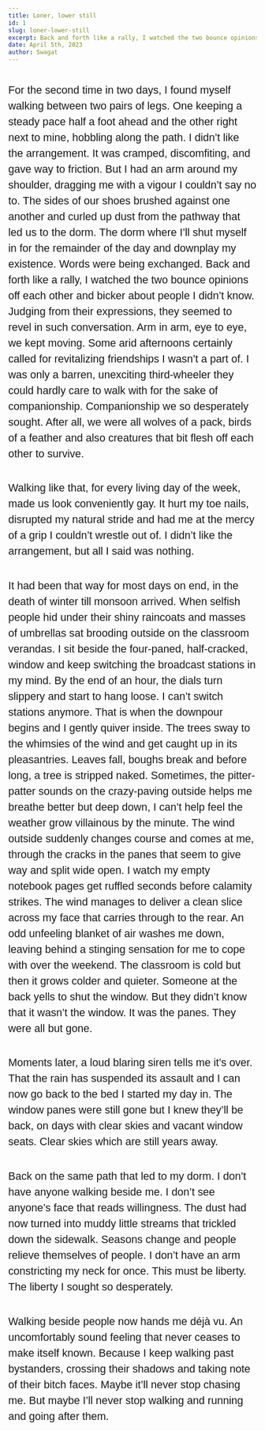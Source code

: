 ```yaml
---
title: Loner, lower still
id: 1
slug: loner-lower-still
excerpt: Back and forth like a rally, I watched the two bounce opinions off each other and bicker about people I didn’t know. Judging from their expressions, they seemed to revel in such conversation. Arm in arm, eye to eye, we kept moving. Some arid afternoons certainly called for revitalizing friendships I wasn’t a part of. I was only a barren, unexciting third-wheeler they could hardly care to walk with for the sake of companionship. Companionship we so desperately sought.
date: April 5th, 2023
author: Swagat
---
```


<p>
For the second time in two days, I found myself walking between two pairs of legs. One keeping a steady pace half a foot ahead and the other right next to mine, hobbling along the path. I didn’t like the arrangement. It was cramped, discomfiting, and gave way to friction. But I had an arm around my shoulder, dragging me with a vigour I couldn’t say no to. The sides of our shoes brushed against one another and curled up dust from the pathway that led us to the dorm. The dorm where I’ll shut myself in for the remainder of the day and downplay my existence. Words were being exchanged. Back and forth like a rally, I watched the two bounce opinions off each other and bicker about people I didn’t know. Judging from their expressions, they seemed to revel in such conversation. Arm in arm, eye to eye, we kept moving. Some arid afternoons certainly called for revitalizing friendships I wasn’t a part of. I was only a barren, unexciting third-wheeler they could hardly care to walk with for the sake of companionship. Companionship we so desperately sought. After all, we were all wolves of a pack, birds of a feather and also creatures that bit flesh off each other to survive. </p>
      <p>Walking like that, for every living day of the week, made us look conveniently gay. It hurt my toe nails, disrupted my natural stride and had me at the mercy of a grip I couldn’t wrestle out of. I didn’t like the arrangement, but all I said was nothing. </p>
      <p>
      It had been that way for most days on end, in the death of winter till monsoon arrived. When selfish people hid under their shiny raincoats and masses of umbrellas sat brooding outside on the classroom verandas. 
      I sit beside the four-paned, half-cracked, window and keep switching the broadcast stations in my mind. By the end of an hour, the dials turn slippery and start to hang loose. I can’t switch stations anymore. That is when the downpour begins and I gently quiver inside. The trees sway to the whimsies of the wind and get caught up in its pleasantries. Leaves fall, boughs break and before long, a tree is stripped naked. Sometimes, the pitter-patter sounds on the crazy-paving outside helps me breathe better but deep down, I can’t help feel the weather grow villainous by the minute. The wind outside suddenly changes course and comes at me, through the cracks in the panes that seem to give way and split wide open. I watch my empty notebook pages get ruffled seconds before calamity strikes. The wind manages to deliver a clean slice across my face that carries through to the rear. An odd unfeeling blanket of air washes me down, leaving behind a stinging sensation for me to cope with over the weekend. The classroom is cold but then it grows colder and quieter. Someone at the back yells to shut the window. But they didn’t know that it wasn’t the window. It was the panes. They were all but gone.</p>
      <p>
     Moments later, a loud blaring siren tells me it’s over. That the rain has suspended its assault and I can now go back to the bed I started my day in. The window panes were still gone but I knew they’ll be back, on days with clear skies and vacant window seats. Clear skies which are still years away. </p>
     <p>
       Back on the same path that led to my dorm. I don’t have anyone walking beside me. I don’t see anyone’s face that reads willingness. The dust had now turned into muddy little streams that trickled down the sidewalk. Seasons change and people relieve themselves of people. I don’t have an arm constricting my neck for once. This must be liberty. The liberty I sought so desperately.</p>
     <p>
    Walking beside people now hands me déjà vu. An uncomfortably sound feeling that never ceases to make itself known. Because I keep walking past bystanders, crossing their shadows and taking note of their bitch faces. Maybe it’ll never stop chasing me. But maybe I’ll never stop walking and running and going after them.</p>

<style>
  p {
    padding-top: 1rem;
    font-size: 1.35rem; 
    font-family: 'Poppins', sans-serif;
    line-height: 2rem;
  }
</style>
